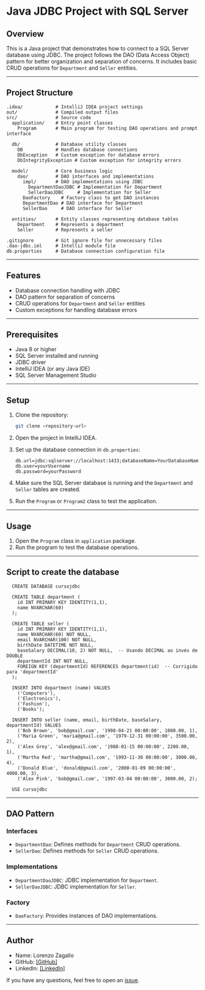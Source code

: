 # Java JDBC Project with SQL Server

## Overview
This is a Java project that demonstrates how to connect to a SQL Server database using JDBC. The project follows the DAO (Data Access Object) pattern for better organization and separation of concerns. It includes basic CRUD operations for `Department` and `Seller` entities.

---

## Project Structure
```
.idea/            # IntelliJ IDEA project settings
out/              # Compiled output files
src/              # Source code
  application/    # Entry point classes
    Program       # Main program for testing DAO operations and prompt interface

  db/             # Database utility classes
    DB            # Handles database connections
    DbException   # Custom exception for database errors
    DbIntegrityException # Custom exception for integrity errors

  model/          # Core business logic
    dao/          # DAO interfaces and implementations
      impl/       # DAO implementations using JDBC
        DepartmentDaoJDBC # Implementation for Department
        SellerDaoJDBC     # Implementation for Seller
      DaoFactory    # Factory class to get DAO instances
      DepartmentDao # DAO interface for Department
      SellerDao     # DAO interface for Seller

  entities/       # Entity classes representing database tables
    Department    # Represents a department
    Seller        # Represents a seller

.gitignore        # Git ignore file for unnecessary files
.dao-jdbc.iml     # IntelliJ module file
db.properties     # Database connection configuration file
```

---

## Features
- Database connection handling with JDBC
- DAO pattern for separation of concerns
- CRUD operations for `Department` and `Seller` entities
- Custom exceptions for handling database errors

---

## Prerequisites
- Java 8 or higher
- SQL Server installed and running
- JDBC driver
- IntelliJ IDEA (or any Java IDE)
- SQL Server Management Studio

---

## Setup
1. Clone the repository:
   ```bash
   git clone <repository-url>
   ```

2. Open the project in IntelliJ IDEA.

3. Set up the database connection in `db.properties`:
   ```properties
   db.url=jdbc:sqlserver://localhost:1433;databaseName=YourDatabaseName
   db.user=yourUsername
   db.password=yourPassword
   ```

4. Make sure the SQL Server database is running and the `Department` and `Seller` tables are created.

5. Run the `Program` or `Program2` class to test the application.

---

## Usage
1. Open the `Program` class in `application` package.
2. Run the program to test the database operations.

---
## Script to create the database
```sqlserver
  CREATE DATABASE cursojdbc

  CREATE TABLE department (
    id INT PRIMARY KEY IDENTITY(1,1),
    name NVARCHAR(60)
  );
  
  CREATE TABLE seller (
    id INT PRIMARY KEY IDENTITY(1,1),
    name NVARCHAR(60) NOT NULL,
    email NVARCHAR(100) NOT NULL,
    birthDate DATETIME NOT NULL,
    baseSalary DECIMAL(10, 2) NOT NULL,  -- Usando DECIMAL ao invés de DOUBLE
    departmentId INT NOT NULL,
    FOREIGN KEY (departmentId) REFERENCES department(id)  -- Corrigido para 'departmentId'
  );

  INSERT INTO department (name) VALUES 
    ('Computers'),
    ('Electronics'),
    ('Fashion'),
    ('Books');
  
  INSERT INTO seller (name, email, birthDate, baseSalary, departmentId) VALUES 
    ('Bob Brown', 'bob@gmail.com', '1998-04-21 00:00:00', 1000.00, 1),
    ('Maria Green', 'maria@gmail.com', '1979-12-31 00:00:00', 3500.00, 2),
    ('Alex Grey', 'alex@gmail.com', '1988-01-15 00:00:00', 2200.00, 1),
    ('Martha Red', 'martha@gmail.com', '1993-11-30 00:00:00', 3000.00, 4),
    ('Donald Blue', 'donald@gmail.com', '2000-01-09 00:00:00', 4000.00, 3),
    ('Alex Pink', 'bob@gmail.com', '1997-03-04 00:00:00', 3000.00, 2);
  
  USE cursojdbc
```


---

## DAO Pattern
### Interfaces
- `DepartmentDao`: Defines methods for `Department` CRUD operations.
- `SellerDao`: Defines methods for `Seller` CRUD operations.

### Implementations
- `DepartmentDaoJDBC`: JDBC implementation for `Department`.
- `SellerDaoJDBC`: JDBC implementation for `Seller`.

### Factory
- `DaoFactory`: Provides instances of DAO implementations.

---

## Author

- Name: Lorenzo Zagallo
- GitHub: [[GitHub]](https://github.com/Lorenzo-Zagallo/)
- LinkedIn: [[LinkedIn]](https://www.linkedin.com/in/lorenzo-zagallo-07654a2b9/)


If you have any questions, feel free to open an [issue](https://github.com/Lorenzo-Zagallo/dao-jdbc/issues).

